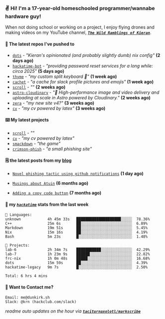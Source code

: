 ### ✌️ Hi! I'm a 17-year-old homeschooled programmer/wannabe hardware guy!

When not doing school or working on a project, I enjoy flying drones and making videos on my YouTube channel, [**_`The Wild Ramblings of Kieran`_**](https://youtube.com/@kieran.rambles).

#### 👷 The latest repos I've pushed to

- [`dots`](https://github.com/taciturnaxolotl/dots) - _"Kieran's opinionated (and probably slightly dumb) nix config"_ **(2 days ago)**
- [`hackatime-bot`](https://github.com/taciturnaxolotl/hackatime-bot) - _"providing password reset services for a long while: circa 2025"_ **(5 days ago)**
- [`thyme`](https://github.com/taciturnaxolotl/thyme) - _"my custom split keyboard 🫶"_ **(1 week ago)**
- [`cachet`](https://github.com/taciturnaxolotl/cachet) - _"a cache for slack profile pictures and emojis"_ **(1 week ago)**
- [`scroll`](https://github.com/taciturnaxolotl/scroll) - _""_ **(2 weeks ago)**
- [`astro-cloudinary`](https://github.com/cloudinary-community/astro-cloudinary) - _"🚀 High-performance image and video delivery and uploading at scale in Astro powered by Cloudinary."_ **(2 weeks ago)**
- [`zera`](https://github.com/taciturnaxolotl/zera) - _"my new site v4?"_ **(3 weeks ago)**
- [`cv`](https://github.com/taciturnaxolotl/cv) - _"my cv powered by latex"_ **(3 weeks ago)**

#### ⌨️ My latest projects

- [`scroll`](https://github.com/taciturnaxolotl/scroll) - _""_
- [`cv`](https://github.com/taciturnaxolotl/cv) - _"my cv powered by latex"_
- [`smackdown`](https://github.com/taciturnaxolotl/smackdown) - _"the game"_
- [`crimson-phish`](https://github.com/taciturnaxolotl/crimson-phish) - _"a small phishing site"_

#### 🗒️ the latest posts from my [blog](https://dunkirk.sh)

- [`Novel phishing tactic using github notifications`](https://dunkirk.sh/blog/github-phishing/) **(1 day ago)**

- [`Musings about Atuin`](https://dunkirk.sh/blog/atuin/) **(6 months ago)**

- [`Adding a copy code button`](https://dunkirk.sh/blog/adding-a-copy-button/) **(7 months ago)**



#### 📡 my [_`hackatime`_](https://waka.hackclub.com) stats from the last week

```text
💾 Languages:
unknown            4h 45m 33s   ████████████████████░░░░░  78.36%
C++                25m 6s       ██░░░░░░░░░░░░░░░░░░░░░░░  6.89%
Markdown           19m 51s      ██░░░░░░░░░░░░░░░░░░░░░░░  5.45%
Nix                15m 16s      ██░░░░░░░░░░░░░░░░░░░░░░░  4.19%
Bash               5m 23s       █░░░░░░░░░░░░░░░░░░░░░░░░  1.48%

💼 Projects:
lab-6              2h 34m 7s    ███████████░░░░░░░░░░░░░░  42.29%
lab-7              1h 23m 9s    ██████░░░░░░░░░░░░░░░░░░░  22.82%
frc-nix            1h 0m 48s    █████░░░░░░░░░░░░░░░░░░░░  16.68%
dots               15m 59s      ██░░░░░░░░░░░░░░░░░░░░░░░  4.39%
hackatime-legacy   9m 7s        █░░░░░░░░░░░░░░░░░░░░░░░░  2.50%

Total: 6 hrs 4 mins
```

#### 📮 Want to Contact me?

```text
Email: me@dunkirk.sh
Slack: @krn (hackclub.com/slack)
```

_readme auto updates on the hour via [**`taciturnaxolotl/markscribe`**](https://github.com/taciturnaxolotl/markscribe)_
